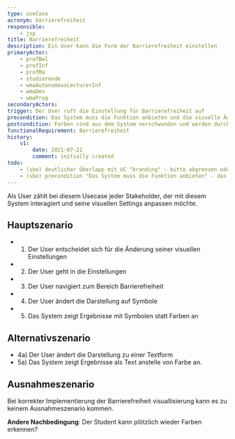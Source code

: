 ```yaml
---
type: useCase
acronym: barrierefreiheit
responsible: 
    - jsp
title: Barrierefreiheit
description: Ein User kann die Form der Barrierefreiheit einstellen
primaryActor: 
    - profBwl
    - profInf
    - profMa
    - studierende
    - wmaAutonomousLecturerInf
    - wmaDev
    - wmaProg
secondaryActors:
trigger: Der User ruft die Einstellung für Barrierefreiheit auf
precondition: Das System muss die Funktion anbieten und die visuelle Änderung vornehmen können
postcondition: Farben sind aus dem System verschwunden und werden durch Symbole/Text ersetzt
functionalRequirement: Barrierefreiheit
history:
    v1:
        date: 2021-07-21
        comment: initially created
todo: 
    - (sbe) deutlicher Überlapp mit UC "branding" - bitte abgrenzen oder zusammenführen
    - (sbe) precondition "Das System muss die Funktion anbieten" - das macht man eher nicht, man geht davon aus, dass ein beschriebenes Feature auch implementiert ist. Oder haben Sie das anders gemeint? Dann bitte präzisieren. 
---
```


Als User zählt bei diesem Usecase jeder Stakeholder, der mit diesem System interagiert und seine visuellen Settings anpassen möchte.

## Hauptszenario

* 1) Der User entscheidet sich für die Änderung seiner visuellen Einstellungen
* 2) Der User geht in die Einstellungen
* 3) Der User navigiert zum Bereich Barrierefreiheit
* 4) Der User ändert die Darstellung auf Symbole
* 5) Das System zeigt Ergebnisse mit Symbolen statt Farben an

## Alternativszenario

* 4a) Der User ändert die Darstellung zu einer Textform
* 5a) Das System zeigt Ergebnisse als Text anstelle von Farbe an.

## Ausnahmeszenario 

Bei korrekter Implementierung der Barrierefreiheit visuallisierung kann es zu keinem Ausnahmeszenario kommen.

**Andere Nachbedingung**: Der Student kann plötzlich wieder Farben erkennen?




